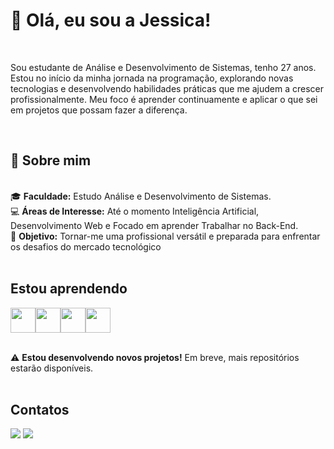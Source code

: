# 👋 Olá, eu sou a Jessica!

<br>
<p>Sou estudante de Análise e Desenvolvimento de Sistemas, tenho 27 anos. Estou no início da minha jornada na programação, explorando novas tecnologias e desenvolvendo habilidades práticas que me ajudem a crescer profissionalmente. Meu foco é aprender continuamente e aplicar o que sei em projetos que possam fazer a diferença.</p>
<br>

## 🚀 Sobre mim

<br>
🎓 <strong>Faculdade:</strong> Estudo Análise e Desenvolvimento de Sistemas.<br>
💻 <strong>Áreas de Interesse:</strong> Até o momento Inteligência Artificial, Desenvolvimento Web e Focado em aprender Trabalhar no Back-End.<br>
🎯 <strong>Objetivo:</strong> Tornar-me uma profissional versátil e preparada para enfrentar os desafios do mercado tecnológico
<br><br>

## Estou aprendendo

<img src="https://cdn.jsdelivr.net/gh/devicons/devicon@latest/icons/html5/html5-original-wordmark.svg" width="40" height="40" /><img src="https://cdn.jsdelivr.net/gh/devicons/devicon@latest/icons/css3/css3-original-wordmark.svg" width="40" height="40" /><img src="https://cdn.jsdelivr.net/gh/devicons/devicon@latest/icons/python/python-original-wordmark.svg" width="40" height="40" /><img src="https://cdn.jsdelivr.net/gh/devicons/devicon@latest/icons/javascript/javascript-original.svg" width="40" height="40" />
<br><br>

⚠ <strong>Estou desenvolvendo novos projetos!</strong> Em breve, mais repositórios estarão disponíveis.
<br><br>

## Contatos

<div>
<a href = "jessica.apsantos@outlook.com"><img loading="lazy" src="https://img.shields.io/badge/Outlook-black?style=for-the-badge&logo=microsoft-outlook&logoColor=white"></a>
<a href="[https://www.linkedin.com/in/jessica-aparecida-710b86223/](https://www.linkedin.com/in/jessica-apasantos-710b86223/)" target="_blank"><img loading="lazy" src="https://img.shields.io/badge/-LinkedIn-%230077B5?style=for-the-badge&logo=linkedin&logoColor=white" target="_blank"></a>   
</div>
